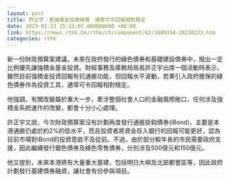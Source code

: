 ```yaml
---
layout: post
title: 許正宇：若強積金投資綠債　通常可令回報相對穩定
date: 2023-02-23 15:23:07.000000000 +08:00
link: https://news.rthk.hk/rthk/ch/component/k2/1689154-20230223.htm
categories: rthk
---
```


新一份財政預算案建議，未來在政府發行的綠色債券和基礎建設債券中，撥出一定比例優先讓強積金基金投資。財經事務及庫務局局長許正宇出席一個活動時表示，雖然目前強積金投資回報有抗通脹功能，但回報水平波動，若果引入政府擔保的綠色債券作為投資工具，通常可令回報相對穩定。

他強調，有關改變屬於重大一步，牽涉整個社會人口的金融風險敞口，任何涉及強積金系統運作的改變，都會十分小心處理。

許正宇又說，今次財政預算案沒有計劃再度發行通脹掛鈎債券(iBond)，主要是本港通脹仍處於約2%的低水平，而且投資者將資金存入銀行的回報可能更好，認為目前市場對iBond的投資意欲不及從前。不過，由於部分較年長的市民需要政府支援，因此繼續發行銀色債券及綠色零售債券，分別涉及500億元和150億元。

他又提到，未來本港將有大量重大基建，包括明日大嶼及北部都會區等，因此政府計劃發行基建債券融資，讓社會有份參與項目。
